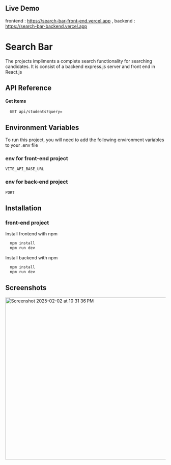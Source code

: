 
## Live  Demo
frontend : https://search-bar-front-end.vercel.app
, backend : https://search-bar-backend.vercel.app



# Search Bar 

The projects impliments a complete search functionality for searching candidates. It is consist of a backend express.js server and front end in React.js


## API Reference

#### Get  items

```http
  GET api/students?query=
```


## Environment Variables

To run this project, you will need to add the following environment variables to your .env file
### env for front-end project

`VITE_API_BASE_URL`
### env for back-end project

`PORT`


## Installation
### front-end project

Install frontend with npm

```bash
  npm install
  npm run dev
```
Install backend with npm

```bash
  npm install
  npm run dev
```
    
    
## Screenshots

<img width="507" alt="Screenshot 2025-02-02 at 10 31 36 PM" src="https://github.com/user-attachments/assets/972e79de-daf9-4c13-aee8-3884ec78536f" />
